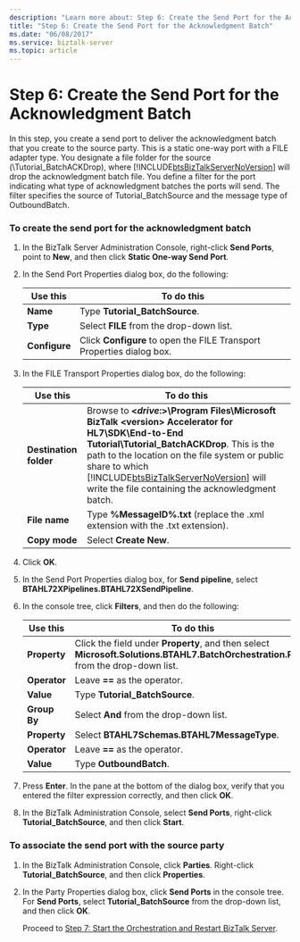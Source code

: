 ```yaml
---
description: "Learn more about: Step 6: Create the Send Port for the Acknowledgment Batch"
title: "Step 6: Create the Send Port for the Acknowledgment Batch"
ms.date: "06/08/2017"
ms.service: biztalk-server
ms.topic: article
---
```

# Step 6: Create the Send Port for the Acknowledgment Batch
In this step, you create a send port to deliver the acknowledgment batch that you create to the source party. This is a static one-way port with a FILE adapter type. You designate a file folder for the source (\Tutorial_BatchACKDrop), where [!INCLUDE[btsBizTalkServerNoVersion](../../includes/btsbiztalkservernoversion-md.md)] will drop the acknowledgment batch file. You define a filter for the port indicating what type of acknowledgment batches the ports will send. The filter specifies the source of Tutorial_BatchSource and the message type of OutboundBatch.  

### To create the send port for the acknowledgment batch  

1. In the BizTalk Server Administration Console, right-click **Send Ports**, point to **New**, and then click **Static One-way Send Port**.  

2. In the Send Port Properties dialog box, do the following:  


   |   Use this    |                              To do this                               |
   |---------------|-----------------------------------------------------------------------|
   |   **Name**    |                    Type **Tutorial_BatchSource**.                     |
   |   **Type**    |               Select **FILE** from the drop-down list.                |
   | **Configure** | Click **Configure** to open the FILE Transport Properties dialog box. |


3. In the FILE Transport Properties dialog box, do the following:  


   |        Use this        |                                                                                                                                                                              To do this                                                                                                                                                                               |
   |------------------------|-----------------------------------------------------------------------------------------------------------------------------------------------------------------------------------------------------------------------------------------------------------------------------------------------------------------------------------------------------------------------|
   | **Destination folder** | Browse to **\<*drive*:\>\Program Files\Microsoft BizTalk \<version\> Accelerator for HL7\SDK\End-to-End Tutorial\Tutorial_BatchACKDrop**. This is the path to the location on the file system or public share to which [!INCLUDE[btsBizTalkServerNoVersion](../../includes/btsbiztalkservernoversion-md.md)] will write the file containing the acknowledgment batch. |
   |     **File name**      |                                                                                                                                            Type **%MessageID%.txt** (replace the .xml extension with the .txt extension).                                                                                                                                             |
   |     **Copy mode**      |                                                                                                                                                                        Select **Create New**.                                                                                                                                                                         |


4. Click **OK**.  

5. In the Send Port Properties dialog box, for **Send pipeline**, select **BTAHL72XPipelines.BTAHL72XSendPipeline**.  

6. In the console tree, click **Filters**, and then do the following:  


   |   Use this   |                                                              To do this                                                              |
   |--------------|--------------------------------------------------------------------------------------------------------------------------------------|
   | **Property** | Click the field under **Property**, and then select **Microsoft.Solutions.BTAHL7.BatchOrchestration.Party** from the drop-down list. |
   | **Operator** |                                                    Leave **==** as the operator.                                                     |
   |  **Value**   |                                                    Type **Tutorial_BatchSource**.                                                    |
   | **Group By** |                                               Select **And** from the drop-down list.                                                |
   | **Property** |                                             Select **BTAHL7Schemas.BTAHL7MessageType**.                                              |
   | **Operator** |                                                    Leave **==** as the operator.                                                     |
   |  **Value**   |                                                       Type **OutboundBatch**.                                                        |


7. Press **Enter**. In the pane at the bottom of the dialog box, verify that you entered the filter expression correctly, and then click **OK**.  

8. In the BizTalk Administration Console, select **Send Ports**, right-click **Tutorial_BatchSource**, and then click **Start**.  

### To associate the send port with the source party  

1. In the BizTalk Administration Console, click **Parties**. Right-click **Tutorial_BatchSource**, and then click **Properties**.  

2. In the Party Properties dialog box, click **Send Ports** in the console tree. For **Send Ports**, select **Tutorial_BatchSource** from the drop-down list, and then click **OK**.  

   Proceed to [Step 7: Start the Orchestration and Restart BizTalk Server](../../adapters-and-accelerators/accelerator-hl7/step-7-start-the-orchestration-and-restart-biztalk-server.md).
